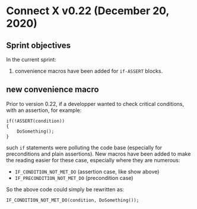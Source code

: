 # Connect X v0.22 (December 20, 2020)

## Sprint objectives

In the current sprint:

1. convenience macros have been added for `if-ASSERT` blocks.


## new convenience macro

Prior to version 0.22, if a developper wanted to check critical conditions, with
an assertion, for example:

```
if(!ASSERT(condition))
{
    DoSomething();
}
```

such `if` statements were polluting the code base (especially for preconditions and
plain assertions). New macros have been added to make the reading easier for these
case, especially where they are numerous:

- `IF_CONDITION_NOT_MET_DO` (assertion case, like show above)
- `IF_PRECONDITION_NOT_MET_DO` (precondition case)

So the above code could simply be rewritten as:

```
IF_CONDITION_NOT_MET_DO(condition, DoSomething());
```
